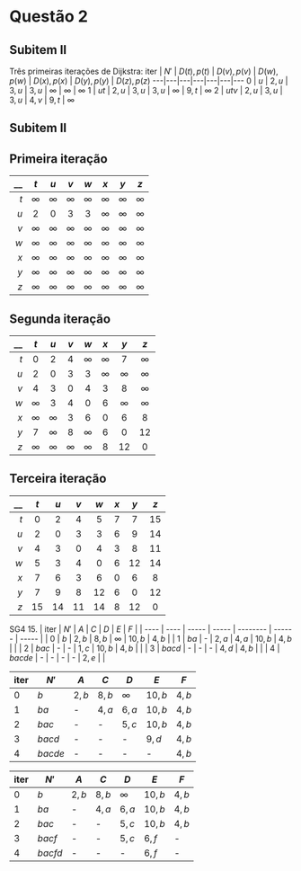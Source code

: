 # Questão 2

## Subitem II
Três primeiras iterações de Dijkstra:
iter | $N'$ | $D(t), p(t)$ | $D(v), p(v)$ | $D(w), p(w)$ | $D(x), p(x)$ | $D(y),p(y)$ | $D(z),p(z)$
---|---|---|---|---|---|---
$0$ | $u$ | $2, u$ | $3, u$ | $3, u$ | $\infty$ | $\infty$ | $\infty$
$1$ | $ut$ | $2, u$ | $3, u$ | $3, u$ | $\infty$ | $9, t$ | $\infty$
$2$ | $utv$ | $2, u$ | $3, u$ | $3, u$ | $4, v$ | $9, t$ | $\infty$

## Subitem II

## Primeira iteração
__ | $t$ | $u$ | $v$ | $w$ | $x$ | $y$ | $z$
--:|:--:|:--:|:--:|:--:|:--:|:--:|:--:
$t$ | $\infty$ | $\infty$ | $\infty$ | $\infty$ | $\infty$ | $\infty$ | $\infty$
$u$ | 2 | 0 | 3 | 3 | $\infty$ | $\infty$ | $\infty$
$v$ | $\infty$ | $\infty$ | $\infty$ | $\infty$ | $\infty$ | $\infty$ | $\infty$
$w$ | $\infty$ | $\infty$ | $\infty$ | $\infty$ | $\infty$ | $\infty$ | $\infty$
$x$ | $\infty$ | $\infty$ | $\infty$ | $\infty$ | $\infty$ | $\infty$ | $\infty$
$y$ | $\infty$ | $\infty$ | $\infty$ | $\infty$ | $\infty$ | $\infty$ | $\infty$
$z$ | $\infty$ | $\infty$ | $\infty$ | $\infty$ | $\infty$ | $\infty$ | $\infty$

## Segunda iteração
__ | $t$ | $u$ | $v$ | $w$ | $x$ | $y$ | $z$
--:|:--:|:--:|:--:|:--:|:--:|:--:|:--:
$t$ | 0 | 2 | 4 | $\infty$ | $\infty$ | 7 | $\infty$
$u$ | 2 | 0 | 3 | 3 | $\infty$ | $\infty$ | $\infty$
$v$ | 4 | 3 | 0 | 4 | 3 | 8 | $\infty$
$w$ | $\infty$ | 3 | 4 | 0 | 6 | $\infty$ | $\infty$
$x$ | $\infty$ | $\infty$ | 3 | 6 | 0 | 6 | 8
$y$ | 7 | $\infty$ | 8 | $\infty$ | 6 | 0 | 12
$z$ | $\infty$ | $\infty$ | $\infty$ | $\infty$ | 8 | 12 | 0

## Terceira iteração
__ | $t$ | $u$ | $v$ | $w$ | $x$ | $y$ | $z$
--:|:--:|:--:|:--:|:--:|:--:|:--:|:--:
$t$ | 0 | 2 | 4 | 5 | 7 | 7 | 15
$u$ | 2 | 0 | 3 | 3 | 6 | 9 | 14
$v$ | 4 | 3 | 0 | 4 | 3 | 8 | 11
$w$ | 5 | 3 | 4 | 0 | 6 | 12 | 14
$x$ | 7 | 6 | 3 | 6 | 0 | 6 | 8
$y$ | 7 | 9 | 8 | 12 | 6 | 0 | 12
$z$ | 15 | 14 | 11 | 14 | 8 | 12 | 0

SG4 15.
| iter | $N'$ | $A$   | $C$   | $D$      | $E$    | $F$   |
| ---- | ---- | ----- | ----- | -------- | ------ | ----- |
| $0$  | $b$  | $2,b$ | $8,b$ | $\infty$ | $10,b$ | $4,b$ |
| 1    | $ba$   | - | $2,a$ | $4,a$ | $10,b$   | $4,b$  |       |
| 2    | $bac$   | - | - | $1,c$ | $10,b$   | $4,b$  |       |
| 3    | $bacd$   | - | - | - | $4,d$   | $4,b$  |       |
| 4    | $bacde$   | - | - | - | -   | $2,e$  |       |

| iter | $N'$ | $A$   | $C$   | $D$      | $E$    | $F$   |
| ---- | ---- | ----- | ----- | -------- | ------ | ----- |
| $0$  | $b$  | $2,b$ | $8,b$ | $\infty$ | $10,b$ | $4,b$ |
| 1    | $ba$   | - | $4,a$ | $6,a$ | $10,b$   | $4,b$  |       |
| 2    | $bac$   | - | - | $5,c$ | $10,b$   | $4,b$  |       |
| 3    | $bacd$   | - | - | - | $9,d$   | $4,b$  |       |
| 4    | $bacde$   | - | - | - | -   | $4,b$  |       |

| iter | $N'$    | $A$   | $C$   | $D$      | $E$    | $F$   |
| ---- | ------- | ----- | ----- | -------- | ------ | ----- |
| $0$  | $b$     | $2,b$ | $8,b$ | $\infty$ | $10,b$ | $4,b$ |
| 1    | $ba$    | -     | $4,a$ | $6,a$    | $10,b$ | $4,b$ |
| 2    | $bac$   | -     | -     | $5,c$    | $10,b$ | $4,b$ |
| 3    | $bacf$  | -     | -     | $5,c$    | $6,f$  | -     |
| 4    | $bacfd$ | -     | -     | -        | $6,f$    | -      |
